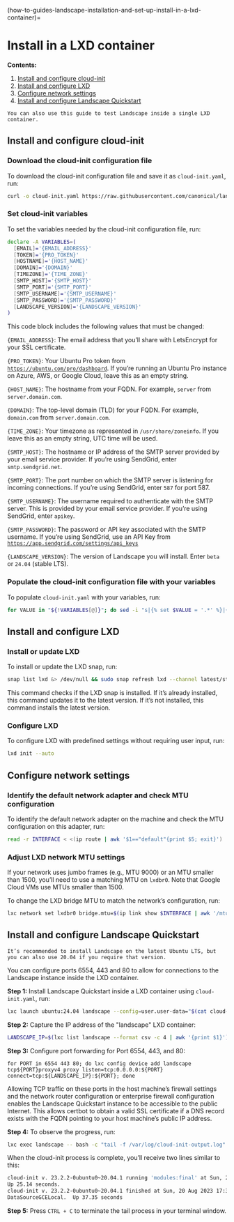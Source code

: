(how-to-guides-landscape-installation-and-set-up-install-in-a-lxd-container)=
# Install in a LXD container

**Contents:**

1. [Install and configure cloud-init](#heading--install-and-configure-cloud-init)
2. [Install and configure LXD](#heading--install-and-configure-LXD)
3. [Configure network settings](#heading--configure-network-settings)
4. [Install and configure Landscape Quickstart](#heading--install-and-configure-landscape-quickstart)

```{note}
You can also use this guide to test Landscape inside a single LXD container.
```

## Install and configure cloud-init

### Download the cloud-init configuration file

To download the cloud-init configuration file and save it as `cloud-init.yaml`, run:

```bash
curl -o cloud-init.yaml https://raw.githubusercontent.com/canonical/landscape-scripts/main/provisioning/cloud-init-quickstart.yaml
```

### Set cloud-init variables

To set the variables needed by the cloud-init configuration file, run:

```bash
declare -A VARIABLES=(
  [EMAIL]='{EMAIL_ADDRESS}'
  [TOKEN]='{PRO_TOKEN}'
  [HOSTNAME]='{HOST_NAME}'
  [DOMAIN]='{DOMAIN}'
  [TIMEZONE]='{TIME_ZONE}'
  [SMTP_HOST]='{SMTP_HOST}'
  [SMTP_PORT]='{SMTP_PORT}'
  [SMTP_USERNAME]='{SMTP_USERNAME}'
  [SMTP_PASSWORD]='{SMTP_PASSWORD}'
  [LANDSCAPE_VERSION]='{LANDSCAPE_VERSION}'
)
```

This code block includes the following values that must be changed:

`{EMAIL_ADDRESS}`: The email address that you’ll share with LetsEncrypt for your SSL certificate.

`{PRO_TOKEN}`: Your Ubuntu Pro token from [`https://ubuntu.com/pro/dashboard`](https://ubuntu.com/pro/dashboard). If you’re running an Ubuntu Pro instance on Azure, AWS, or Google Cloud, leave this as an empty string.

`{HOST_NAME}`: The hostname from your FQDN. For example, `server` from `server.domain.com`. 

`{DOMAIN}`: The top-level domain (TLD) for your FQDN. For example, `domain.com` from `server.domain.com`.

`{TIME_ZONE}`: Your timezone as represented in `/usr/share/zoneinfo`. If you leave this as an empty string, UTC time will be used.

`{SMTP_HOST}`: The hostname or IP address of the SMTP server provided by your email service provider. If you’re using SendGrid, enter `smtp.sendgrid.net`.

`{SMTP_PORT}`: The port number on which the SMTP server is listening for incoming connections. If you’re using SendGrid, enter `587` for port 587.

`{SMTP_USERNAME}`: The username required to authenticate with the SMTP server. This is provided by your email service provider. If you’re using SendGrid, enter `apikey`.

`{SMTP_PASSWORD}`: The password or API key associated with the SMTP username. If you’re using SendGrid, use an API Key from [`https://app.sendgrid.com/settings/api_keys`](https://app.sendgrid.com/settings/api_keys)

`{LANDSCAPE_VERSION}`: The version of Landscape you will install. Enter `beta` or `24.04` (stable LTS).

### Populate the cloud-init configuration file with your variables

To populate `cloud-init.yaml` with your variables, run:

```bash
for VALUE in "${!VARIABLES[@]}"; do sed -i "s|{% set $VALUE = '.*' %}|{% set $VALUE = '${VARIABLES[$VALUE]}' %}|" cloud-init.yaml; done
```

## Install and configure LXD

### Install or update LXD

To install or update the LXD snap, run:

```bash
snap list lxd &> /dev/null && sudo snap refresh lxd --channel latest/stable || sudo snap install lxd --channel latest/stable
```

This command checks if the LXD snap is installed. If it’s already installed, this command updates it to the latest version. If it’s not installed, this command installs the latest version.

### Configure LXD

To configure LXD with predefined settings without requiring user input, run:

```bash
lxd init --auto
```

## Configure network settings

### Identify the default network adapter and check MTU configuration

To identify the default network adapter on the machine and check the MTU configuration on this adapter, run:

```bash
read -r INTERFACE < <(ip route | awk '$1=="default"{print $5; exit}')
```

### Adjust LXD network MTU settings

If your network uses jumbo frames (e.g., MTU 9000) or an MTU smaller than 1500, you’ll need to use a matching MTU on `lxdbr0`. Note that Google Cloud VMs use MTUs smaller than 1500.

To change the LXD bridge MTU to match the network’s configuration, run:

```bash
lxc network set lxdbr0 bridge.mtu=$(ip link show $INTERFACE | awk '/mtu/ {print $5}')
```

## Install and configure Landscape Quickstart

```{note}
It’s recommended to install Landscape on the latest Ubuntu LTS, but you can also use 20.04 if you require that version.
```

You can configure ports 6554, 443 and 80 to allow for connections to the Landscape instance inside the LXD container. 

**Step 1:** Install Landscape Quickstart inside a LXD container using `cloud-init.yaml`, run:
 ```bash
lxc launch ubuntu:24.04 landscape --config=user.user-data="$(cat cloud-init.yaml)" 
```
**Step 2:** Capture the IP address of the "landscape" LXD container:
 ```bash
LANDSCAPE_IP=$(lxc list landscape --format csv -c 4 | awk '{print $1}')
```
**Step 3:** Configure port forwarding for Port 6554, 443, and 80:
```text
for PORT in 6554 443 80; do lxc config device add landscape tcp${PORT}proxyv4 proxy listen=tcp:0.0.0.0:${PORT} connect=tcp:${LANDSCAPE_IP}:${PORT}; done
```

Allowing TCP traffic on these ports in the host machine’s firewall settings and the network router  configuration or enterprise firewall configuration enables the Landscape Quickstart instance to be  accessible to the public Internet. This allows certbot to obtain a valid SSL certificate if a DNS record  exists with the FQDN pointing to your host machine’s public IP address. 

**Step 4:** To observe the progress, run:

```bash
lxc exec landscape -- bash -c "tail -f /var/log/cloud-init-output.log"
```

When the cloud-init process is complete, you’ll receive two lines similar to this:

```bash
cloud-init v. 23.2.2-0ubuntu0~20.04.1 running 'modules:final' at Sun, 20 Aug 2023 17:30:43 +0000. 
Up 25.14 seconds.
cloud-init v. 23.2.2-0ubuntu0~20.04.1 finished at Sun, 20 Aug 2023 17:30:56 +0000. Datasource 
DataSourceGCELocal.  Up 37.35 seconds
```

**Step 5:** Press `CTRL + C` to terminate the tail process in your terminal window.

